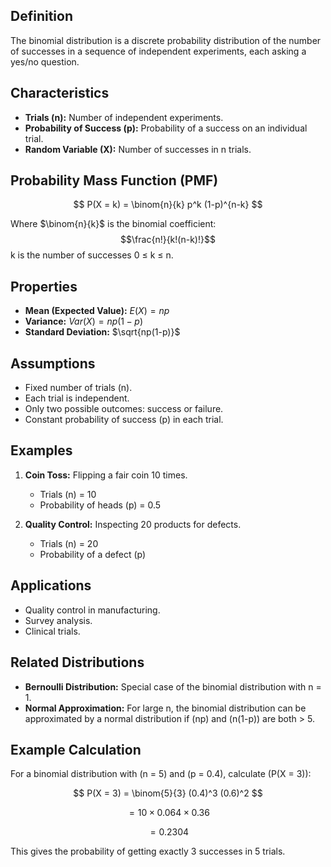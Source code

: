 ## Definition
The binomial distribution is a discrete probability distribution of the number of successes in a sequence of independent experiments, each asking a yes/no question.

## Characteristics
- **Trials (n):** Number of independent experiments.
- **Probability of Success (p):** Probability of a success on an individual trial.
- **Random Variable (X):** Number of successes in n trials.

## Probability Mass Function (PMF)
$$ P(X = k) = \binom{n}{k} p^k (1-p)^{n-k} $$

Where $\binom{n}{k}$ is the binomial coefficient: $$\frac{n!}{k!(n-k)!}$$
k is the number of successes 0 ≤ k ≤ n.

## Properties
- **Mean (Expected Value):** $E(X) = np$
- **Variance:** $Var(X) = np(1-p)$
- **Standard Deviation:** $\sqrt{np(1-p)}$

## Assumptions
- Fixed number of trials (n).
- Each trial is independent.
- Only two possible outcomes: success or failure.
- Constant probability of success (p) in each trial.

## Examples
1. **Coin Toss:** Flipping a fair coin 10 times.
   - Trials (n) = 10
   - Probability of heads (p) = 0.5

2. **Quality Control:** Inspecting 20 products for defects.
   - Trials (n) = 20
   - Probability of a defect (p)

## Applications
- Quality control in manufacturing.
- Survey analysis.
- Clinical trials.

## Related Distributions
- **Bernoulli Distribution:** Special case of the binomial distribution with n = 1.
- **Normal Approximation:** For large n, the binomial distribution can be approximated by a normal distribution if \(np\) and \(n(1-p)\) are both > 5.

## Example Calculation
For a binomial distribution with \(n = 5\) and \(p = 0.4\), calculate \(P(X = 3)\):

$$ P(X = 3) = \binom{5}{3} (0.4)^3 (0.6)^2 $$

$$ = 10 \times 0.064 \times 0.36 $$

$$ = 0.2304 $$

This gives the probability of getting exactly 3 successes in 5 trials.